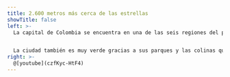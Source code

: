 ```yaml
---
title: 2.600 metros más cerca de las estrellas
showTitle: false
left: >-
  La capital de Colombia se encuentra en una de las seis regiones del país, la Región Andina, que se encuentra en todo el centro del territorio colombiano. En el altiplano cundiboyacense y en la sabana que lleva su nombre a una altitud o elevación de 2.600 metros sobre el nivel del mar.  


  La ciudad también es muy verde gracias a sus parques y las colinas que se extienden a lo largo de su límite este, empequeñecidas por sus dos puntos más altos, *Monserrate** y **Guadalupe**. El paisaje que los bogotanos disfrutan a diario, el mar verde que conforma la cordillera de los Andes, elevándose hacia el este, sería casi imposible de encontrar en cualquier otra gran ciudad.
right: >-
  @[youtube](czfKyc-HtF4)
---
```

